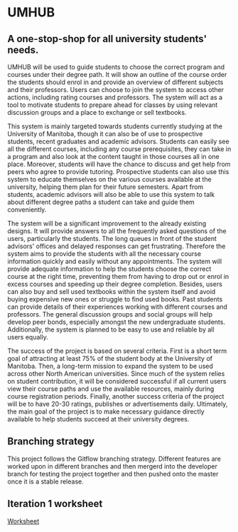 # UMHUB

## A one-stop-shop for all university students' needs.

UMHUB will be used to guide students to choose the correct program and courses under their degree path. It will show an outline of the course order the students should enrol in and provide an overview of different subjects and their professors. Users can choose to join the system to access other actions, including rating courses and professors. The system will act as a tool to motivate students to prepare ahead for classes by using relevant discussion groups and a place to exchange or sell textbooks. 

This system is mainly targeted towards students currently studying at the University of Manitoba, though it can also be of use to prospective students, recent graduates and academic advisors. Students can easily see all the different courses, including any course prerequisites, they can take in a program and also look at the content taught in those courses all in one place. Moreover, students will have the chance to discuss and get help from peers who agree to provide tutoring. Prospective students can also use this system to educate themselves on the various courses available at the university, helping them plan for their future semesters. Apart from students, academic advisors will also be able to use this system to talk about different degree paths a student can take and guide them conveniently.

The system will be a significant improvement to the already existing designs. It will provide answers to all the frequently asked questions of the users, particularly the students.  The long queues in front of the student advisors' offices and delayed responses can get frustrating. Therefore the system aims to provide the students with all the necessary course information quickly and easily without any appointments. The system will provide adequate information to help the students choose the correct course at the right time, preventing them from having to drop out or enrol in excess courses and speeding up their degree completion. Besides, users can also buy and sell used textbooks within the system itself and avoid buying expensive new ones or struggle to find used books. Past students can provide details of their experiences working with different courses and professors. The general discussion groups and social groups will help develop peer bonds, especially amongst the new undergraduate students. Additionally, the system is planned to be easy to use and reliable by all users equally. 

The success of the project is based on several criteria. First is a short term goal of attracting at least 75% of the student body at the University of Manitoba. Then, a long-term mission to expand the system to be used across other North American universities. Since much of the system relies on student contribution, it will be considered successful if all current users view their course paths and use the available resources, mainly during course registration periods. Finally, another success criteria of the project will be to have 20-30 ratings, publishes or advertisements daily. Ultimately, the main goal of the project is to make necessary guidance directly available to help students succeed at their university degrees. 

## Branching strategy

This project follows the Gitflow branching strategy. Different features are worked upon in different branches and then mergerd into the developer branch for testing the project together and then pushed onto the master once it is a stable release.

## Iteration 1 worksheet

[Worksheet](i1_worksheet.md)